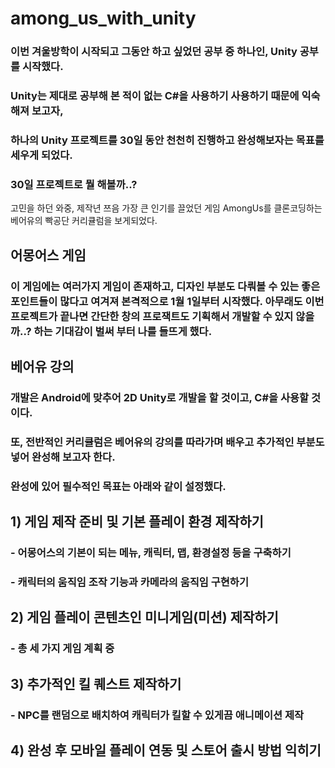 # among_us_with_unity

### 이번 겨울방학이 시작되고 그동안 하고 싶었던 공부 중 하나인, Unity 공부를 시작했다.

### Unity는 제대로 공부해 본 적이 없는 C#을 사용하기 사용하기 때문에 익숙해져 보고자,

### 하나의 Unity 프로젝트를 30일 동안 천천히 진행하고 완성해보자는 목표를 세우게 되었다.

### 30일 프로젝트로 뭘 해볼까..?

고민을 하던 와중, 제작년 쯔음 가장 큰 인기를 끌었던 게임 AmongUs를 클론코딩하는 베어유의 빡공단 커리큘럼을 보게되었다.

## 어몽어스 게임

### 이 게임에는 여러가지 게임이 존재하고, 디자인 부분도 다뤄볼 수 있는 좋은 포인트들이 많다고 여겨져 본격적으로 1월 1일부터 시작했다. 아무래도 이번 프로젝트가 끝나면 간단한 창의 프로잭트도 기획해서 개발할 수 있지 않을까..? 하는 기대감이 벌써 부터 나를 들뜨게 했다.

## 베어유 강의

### 개발은 Android에 맞추어 2D Unity로 개발을 할 것이고, C#을 사용할 것이다.

### 또, 전반적인 커리큘럼은 베어유의 강의를 따라가며 배우고 추가적인 부분도 넣어 완성해 보고자 한다.

### 완성에 있어 필수적인 목표는 아래와 같이 설정했다.

## 1) 게임 제작 준비 및 기본 플레이 환경 제작하기

### - 어몽어스의 기본이 되는 메뉴, 캐릭터, 맵, 환경설정 등을 구축하기

### - 캐릭터의 움직임 조작 기능과 카메라의 움직임 구현하기

## 2) 게임 플레이 콘텐츠인 미니게임(미션) 제작하기

### - 총 세 가지 게임 계획 중

## 3) 추가적인 킬 퀘스트 제작하기

### - NPC를 랜덤으로 배치하여 캐릭터가 킬할 수 있게끔 애니메이션 제작

## 4) 완성 후 모바일 플레이 연동 및 스토어 출시 방법 익히기
